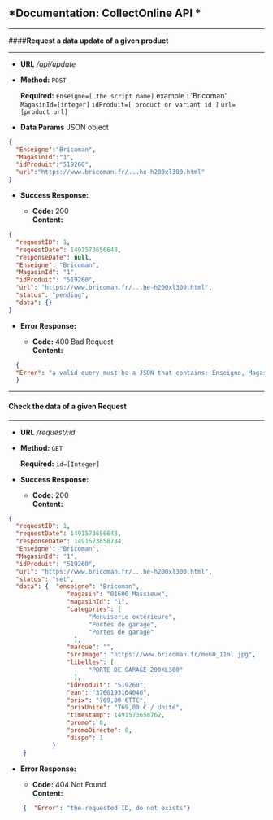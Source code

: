 *Documentation: CollectOnline API *
----



***
####__Request a data update  of a given product__
___
* **URL**
  _/api/update_

* **Method:**
 `POST` 
 	
   **Required:**
   `Enseigne=[ the script name]`
   example : 'Bricoman'
   `MagasinId=[integer]`
   `idProduit=[ product or variant id ]`
   `url=[product url]`



  
   
* **Data Params**
	JSON object 
 
```json
{ 
  "Enseigne":"Bricoman",
  "MagasinId":"1",
  "idProduit":"519260",
  "url":"https://www.bricoman.fr/...he-h200xl300.html"
} 
```

* **Success Response:**
  
  * **Code:** 200 <br />
    **Content:** 

```json
{
  "requestID": 1,
  "requestDate": 1491573656648,
  "responseDate": null,
  "Enseigne": "Bricoman",
  "MagasinId": "1",
  "idProduit": "519260",
  "url": "https://www.bricoman.fr/...he-h200xl300.html",
  "status": "pending",
  "data": {}
}
```

 
* **Error Response:**

   * **Code:** 400 Bad Request <br />
    **Content:** 
```json
  { 
  "Error": "a valid query must be a JSON that contains: Enseigne, MagasinId, idProduit and url"
  }
```



***
#### __Check the data of a given Request__
___
* **URL**
  _/request/:id_

* **Method:**
 `GET` 
 	
   **Required:**
   `id=[Integer]`

* **Success Response:**
  
  * **Code:** 200 <br />
    **Content:** 

```json
{
  "requestID": 1,
  "requestDate": 1491573656648,
  "responseDate": 1491573658784,
  "Enseigne": "Bricoman",
  "MagasinId": "1",
  "idProduit": "519260",
  "url": "https://www.bricoman.fr/...he-h200xl300.html",
  "status": "set",
  "data": {  "enseigne": "Bricoman",
			    "magasin": "01600 Massieux",
			    "magasinId": "1",
			    "categories": [
				      "Menuiserie extérieure",
				      "Portes de garage",
				      "Portes de garage"
				  ],
			    "marque": "",
			    "srcImage": "https://www.bricoman.fr/me60_11ml.jpg",
			    "libelles": [
				      "PORTE DE GARAGE 200XL300"
				  ],
			    "idProduit": "519260",
			    "ean": "3760193164046",
			    "prix": "769,00 €TTC",
			    "prixUnite": "769,00 € / Unité",
			    "timestamp": 1491573658762,
			    "promo": 0,
			    "promoDirecte": 0,
			    "dispo": 1
			}
	}
```

 
* **Error Response:**

   * **Code:** 404 Not Found <br />
    **Content:** 
```json
    {  "Error": "the requested ID, do not exists"}
```
